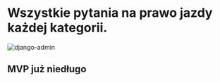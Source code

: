# Wszystkie pytania na prawo jazdy każdej kategorii.

![django-admin](https://github.com/Pawikoski/testy-prawo-jazdy/assets/56937241/7664cbeb-ca34-48b2-b05a-7f9ed8f8fe1f)

## MVP już niedługo
